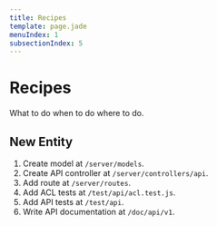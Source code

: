 ```yaml
---
title: Recipes
template: page.jade
menuIndex: 1
subsectionIndex: 5
---
```


# Recipes

What to do when to do where to do.

## New Entity

1. Create model at `/server/models`.
2. Create API controller at `/server/controllers/api`.
3. Add route at `/server/routes`.
4. Add ACL tests at `/test/api/acl.test.js`.
5. Add API tests at `/test/api`.
6. Write API documentation at `/doc/api/v1`.
